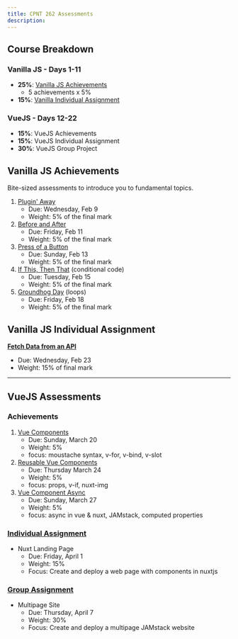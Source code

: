 ```yaml
---
title: CPNT 262 Assessments
description:
---
```


<aside class="sidebar">

## Course Breakdown

### Vanilla JS - Days 1-11

- **25%**: [Vanilla JS Achievements](#vanilla-js-achievements)
  - 5 achievements x 5%
- **15%**: [Vanilla Individual Assignment](vanilla-jS-individual-assignment)

### VueJS - Days 12-22

- **15%**: VueJS Achievements
- **15%**: VueJS Individual Assignment
- **30%**: VueJS Group Project

</aside>

<section class="content">

## Vanilla JS Achievements

Bite-sized assessments to introduce you to fundamental topics.

1. [Plugin' Away](/cpnt-262/assignments/achievement-1)
   - Due: Wednesday, Feb 9
   - Weight: 5% of the final mark
2. [Before and After](/cpnt-262/assignments/achievement-2)
   - Due: Friday, Feb 11
   - Weight: 5% of the final mark
3. [Press of a Button](/cpnt-262/assignments/achievement-3)
   - Due: Sunday, Feb 13
   - Weight: 5% of the final mark
4. [If This, Then That](/cpnt-262/assignments/achievement-4) (conditional code)
   - Due: Tuesday, Feb 15
   - Weight: 5% of the final mark
5. [Groundhog Day](/cpnt-262/assignments/achievement-5) (loops)
   - Due: Friday, Feb 18
   - Weight: 5% of the final mark

## Vanilla JS Individual Assignment

**[Fetch Data from an API](/cpnt-262/assignments/assignment-1)**

- Due: Wednesday, Feb 23
- Weight: 15% of final mark

---

## VueJS Assessments

### Achievements

1. [Vue Components](/content/cpnt-262/assignments/achievement-6.md)
   - Due: Sunday, March 20
   - Weight: 5%
   - focus: moustache syntax, v-for, v-bind, v-slot
2. [Reusable Vue Components](/content/cpnt-262/assignments/achievement-7.md)
   - Due: Thursday March 24
   - Weight: 5%
   - focus: props, v-if, nuxt-img
3. [Vue Component Async](/content/cpnt-262/assignments/achievement-8.md)
   - Due: Sunday, March 27
   - Weight: 5%
   - focus: async in vue & nuxt, JAMstack, computed properties

### [Individual Assignment](/content/cpnt-262/assignments/assignment-2.md)

- Nuxt Landing Page
  - Due: Friday, April 1
  - Weight: 15%
  - Focus: Create and deploy a web page with components in nuxtjs

### [Group Assignment](/content/cpnt-262/assignments/assignment-3.md)

- Multipage Site
  - Due: Thursday, April 7
  - Weight: 30%
  - Focus: Create and deploy a multipage JAMstack website

</section>
